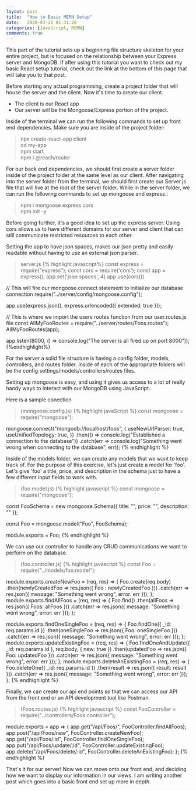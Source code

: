```yaml
---
layout: post
title:  "How to Basic MERN Setup"
date:   2020-03-26 01:31:28
categories: [JavaScript, MERN]
comments: true
---
```

This part of the tutorial sets up a beginning file structure skeleton for your entire project, but is focused on the relationship between your Express server and MongoDB.
If after using this tutorial you want to check out my basic React setup tutorial, check out the link at the bottom of this page that will take you to that post.

Before starting any actual programming, create a project folder that will house the server and the client. 
Now it's time to create our client. 
* The client is our React app
* Our server will be the Mongoose/Express portion of the project.

Inside of the terminal we can run the following commands to set up front end dependencies.
Make sure you are inside of the project folder: 
>npx create-react-app client <br/>
>cd my-app<br/>
>npm start<br/>
>npm i @reach/router

For our back end dependencies, we should first create a server folder inside of the project folder at the same level as our client. After navigating into the server folder from the terminal, we should first create our Server.js file that will live at the root of the server folder. While in the server folder, we can run the following commands to set up mongoose and express.:
>npm i mongoose express cors<br/>
>npm init -y


Before going further, it's a good idea to set up the express server.
Using cors allows us to have different domains for our server and client that can still communicate restricted resources to each other. 

Setting the app to have json spaces, makes our json pretty and easily readable without having to use an external json parser.

>server.js
{% highlight javascript%}
const express = require("express");
const cors = require('cors');
const app = express();
app.set('json spaces', 4)
app.use(cors())

// This will fire our mongoose.connect statement to initialize our database connection
require("../server/config/mongoose.config");

app.use(express.json(), express.urlencoded({ extended: true }));

// This is where we import the users routes function from our user.routes.js file
const AllMyFooRoutes = require("../server/routes/Foos.routes");
AllMyFooRoutes(app);

app.listen(8000, () => console.log("The server is all fired up on port 8000"));
{%endhighlight%}

For the server a solid file structure is having a config folder, models, controllers, and routes folder. Inside of each of the appropriate folders will be the config settings/models/controllers/routes files.

Setting up mongoose is easy, and using it gives us access to a lot of really handy ways to interact with our MongoDB using JavaScript.

Here is a sample conection
>(mongoose.config.js)
{% highlight javaScript %}
const mongoose = require("mongoose");

mongoose.connect("mongodb://localhost/foos", {
    useNewUrlParser: true,
    useUnifiedTopology: true,
})
    .then(() => console.log("Established a connection to the database"))
    .catch(err => console.log("Something went wrong when connecting to the database", err));
{% endhighlight %}

Inside of the models folder, we can create any models that we want to keep track of. For the purpose of this exercise, let's just create a model for 'foo'. Let's give 'foo' a title, price, and description in the schema just to have a few different input fields to work with.

>(foo.model.js)
{% highlight javascript %}
const mongoose = require("mongoose");

const FooSchema = new mongoose.Schema({
    title: "",
    price: "",
    description: ""
});

const Foo = mongoose.model("Foo", FooSchema);

module.exports = Foo;
{% endhighlight %}

We can use our controller to handle any CRUD communications we want to perform on the database.

>(foo.controller.js)
{% highlight javascript %}
const Foo = require("../models/foo.model");


module.exports.createNewFoo = (req, res) => {
    Foo.create(req.body)
        .then(newlyCreatedFoo => res.json({ Foo : newlyCreatedFoo }))
        .catch(err => res.json({ message: "Something went wrong", error: err }));
};
module.exports.findAllFoos = (req, res) => {
    Foo.find()
        .then(allFoos => res.json({ Foos: allFoos }))
        .catch(err => res.json({ message: "Something went wrong", error: err }));
};

module.exports.findOneSingleFoo = (req, res) => {
    Foo.findOne({ _id: req.params.id })
        .then(oneSingleFoo => res.json({ Foo: oneSingleFoo }))
        .catch(err => res.json({ message: "Something went wrong", error: err }));
};
module.exports.updateExistingFoo = (req, res) => {
    Foo.findOneAndUpdate({ _id: req.params.id }, req.body, { new: true })
        .then(updatedFoo => res.json({ Foo: updatedFoo }))
        .catch(err => res.json({ message: "Something went wrong", error: err }));
};
module.exports.deleteAnExistingFoo = (req, res) => {
    Foo.deleteOne({ _id: req.params.id })
        .then(result => res.json({ result: result }))
        .catch(err => res.json({ message: "Something went wrong", error: err }));
};
{% endhighlight %}

Finally, we can create our api end points so that we can access our API from the front end or an API development tool like Postman. 
>(Foos.routes.js)
{% highlight javascript %}
const FooController = require("../controllers/Foos.controller");

module.exports = app => {
    app.get("/api/Foos/", FooController.findAllFoos);
    app.post("/api/Foos/new", FooController.createNewFoo);
    app.get("/api/Foos/:id", FooController.findOneSingleFoo);
    app.put("/api/Foos/update/:id", FooController.updateExistingFoo);
    app.delete("/api/Foos/delete/:id", FooController.deleteAnExistingFoo);
};
{% endhighlight %}

That's it for our server! Now we can move onto our front end, and deciding how we want to display our information in our views. I am writing another post which goes into a basic front end set up more in depth. 
